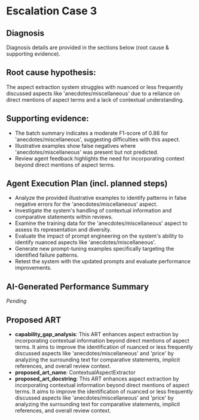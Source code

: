 # Escalation Case 3

## Diagnosis

Diagnosis details are provided in the sections below (root cause & supporting evidence).


## Root cause hypothesis:

The aspect extraction system struggles with nuanced or less frequently discussed aspects like 'anecdotes/miscellaneous' due to a reliance on direct mentions of aspect terms and a lack of contextual understanding.


## Supporting evidence:

- The batch summary indicates a moderate F1-score of 0.86 for 'anecdotes/miscellaneous', suggesting difficulties with this aspect.
- Illustrative examples show false negatives where 'anecdotes/miscellaneous' was present but not predicted.
- Review agent feedback highlights the need for incorporating context beyond direct mentions of aspect terms.


## Agent Execution Plan (incl. planned steps)

- Analyze the provided illustrative examples to identify patterns in false negative errors for the 'anecdotes/miscellaneous' aspect.
- Investigate the system's handling of contextual information and comparative statements within reviews.
- Examine the training data for the 'anecdotes/miscellaneous' aspect to assess its representation and diversity.
- Evaluate the impact of prompt engineering on the system's ability to identify nuanced aspects like 'anecdotes/miscellaneous'.
- Generate new prompt-tuning examples specifically targeting the identified failure patterns.
- Retest the system with the updated prompts and evaluate performance improvements.


## AI-Generated Performance Summary

*Pending*


## Proposed ART

- **capability_gap_analysis**: This ART enhances aspect extraction by incorporating contextual information beyond direct mentions of aspect terms. It aims to improve the identification of nuanced or less frequently discussed aspects like 'anecdotes/miscellaneous' and 'price' by analyzing the surrounding text for comparative statements, implicit references, and overall review context.
- **proposed_art_name**: ContextualAspectExtractor
- **proposed_art_docstring**: This ART enhances aspect extraction by incorporating contextual information beyond direct mentions of aspect terms. It aims to improve the identification of nuanced or less frequently discussed aspects like 'anecdotes/miscellaneous' and 'price' by analyzing the surrounding text for comparative statements, implicit references, and overall review context.